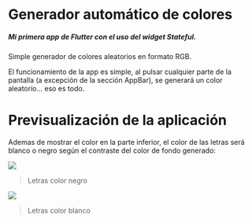 # Generador automático de colores

##### Mi primera app de Flutter con el uso del widget Stateful.

Simple generador de colores aleatorios en formato RGB.

El funcionamiento de la app es simple, al pulsar cualquier parte de la pantalla (a excepción de la sección AppBar), se generará un color aleatorio... eso es todo. 

# Previsualización de la aplicación
Ademas de mostrar el color en la parte inferior, el color de las letras será blanco o negro según el contraste del color de fondo generado:

![](https://i.imgur.com/mzpG56Pl.jpg)
>Letras color negro

![](https://i.imgur.com/VhCHmOJl.jpg)
>Letras color blanco
